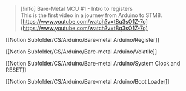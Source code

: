 > [!info] Bare-Metal MCU #1 - Intro to registers  
> This is the first video in a journey from Arduino to STM8.  
> [https://www.youtube.com/watch?v=tBq3sO1Z-7o](https://www.youtube.com/watch?v=tBq3sO1Z-7o)  

[[Notion Subfolder/CS/Arduino/Bare-metal Arduino/Register]]

[[Notion Subfolder/CS/Arduino/Bare-metal Arduino/Volatile]]

[[Notion Subfolder/CS/Arduino/Bare-metal Arduino/System Clock and RESET]]

[[Notion Subfolder/CS/Arduino/Bare-metal Arduino/Boot Loader]]